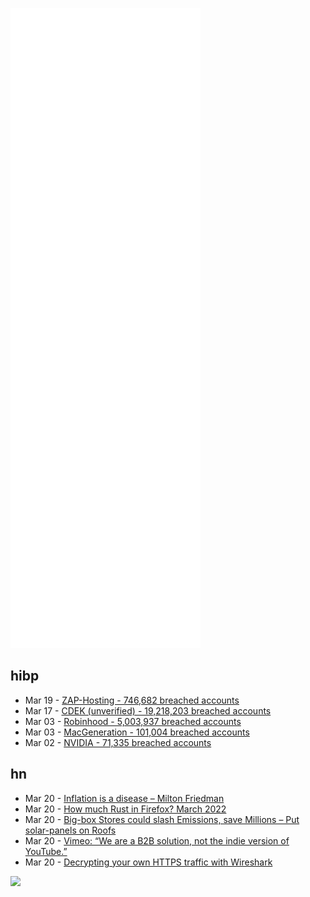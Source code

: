 ![Metrics](https://raw.githubusercontent.com/phixion/phixion/master/metrics.svg)

## hibp

<!--
for https://github.com/phixion/phixion/blob/main/.github/workflows/feeds.yml
-->
<!--START_SECTION:haveibeenpwnd-->
- Mar 19 - [ZAP-Hosting - 746,682 breached accounts](https://haveibeenpwned.com/PwnedWebsites#ZAPHosting)
- Mar 17 - [CDEK (unverified) - 19,218,203 breached accounts](https://haveibeenpwned.com/PwnedWebsites#CDEK)
- Mar 03 - [Robinhood - 5,003,937 breached accounts](https://haveibeenpwned.com/PwnedWebsites#Robinhood)
- Mar 03 - [MacGeneration - 101,004 breached accounts](https://haveibeenpwned.com/PwnedWebsites#MacGeneration)
- Mar 02 - [NVIDIA - 71,335 breached accounts](https://haveibeenpwned.com/PwnedWebsites#NVIDIA)
<!--END_SECTION:haveibeenpwnd-->

## hn

<!--
for https://github.com/phixion/phixion/blob/main/.github/workflows/feeds.yml
-->
<!--START_SECTION:hn-->
- Mar 20 - [Inflation is a disease – Milton Friedman](https://www.youtube.com/watch?v=B_nGEj8wIP0)
- Mar 20 - [How much Rust in Firefox? March 2022](https://4e6.github.io/firefox-lang-stats/)
- Mar 20 - [Big-box Stores could slash Emissions, save Millions – Put solar-panels on Roofs](https://lite.cnn.com/en/article/h_2194e570834169178970b716bcc8ce8a)
- Mar 20 - [Vimeo: “We are a B2B solution, not the indie version of YouTube.”](https://ymcinema.com/2022/03/17/vimeo-we-are-a-b2b-solution-not-the-indie-version-of-youtube/)
- Mar 20 - [Decrypting your own HTTPS traffic with Wireshark](https://www.trickster.dev/post/decrypting-your-own-https-traffic-with-wireshark/)
<!--END_SECTION:hn-->

<!--
for https://yhype.me
-->
![](https://hit.yhype.me/github/profile?user_id=13013670)

